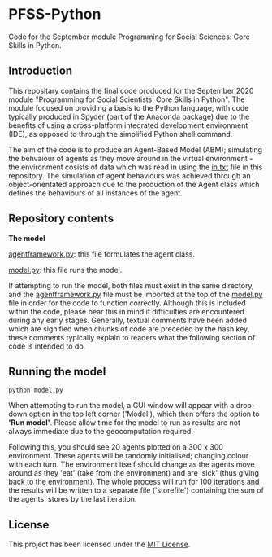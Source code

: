 # PFSS-Python
 Code for the September module Programming for Social Sciences: Core Skills in Python.
 
## Introduction
This repositary contains the final code produced for the September 2020 module "Programming for Social Scientists: Core Skills in Python". The module focused on providing a basis to the Python language, with code typically produced in Spyder (part of the Anaconda package) due to the benefits of using a cross-platform integrated development environment (IDE), as opposed to through the simplified Python shell command.

The aim of the code is to produce an Agent-Based Model (ABM); simulating the behvaiour of agents as they move around in the virtual environment - the environment cosists of data which was read in using the [in.txt](in.txt) file in this repository. The simulation of agent behaviours was achieved through an object-orientated approach due to the production of the Agent class which defines the behaviours of all instances of the agent. 

## Repository contents

**The model**

[agentframework.py](agentframework.py): this file formulates the agent class.

[model.py](model.py): this file runs the model.


If attempting to run the model, both files must exist in the same directory, and the [agentframework.py](agentframework.py) file must be imported at the top of the [model.py](model.py) file in order for the code to function correctly. Although this is included within the code, please bear this in mind if difficulties are encountered during any early stages. Generally, textual comments have been added which are signified when chunks of code are preceded by the hash key, these comments typically explain to readers what the following section of code is intended to do.

## Running the model

```
python model.py
```
When attempting to run the model, a GUI window will appear with a drop-down option in the top left corner ('Model'), which then offers the option to **'Run model'**. Please allow time for the model to run as results are not always immediate due to the geocomputation required.

Following this, you should see 20 agents plotted on a 300 x 300 environment. These agents will be randomly initialised; changing colour with each turn. The environment itself should change as the agents move around as they 'eat' (take from the environment) and are 'sick' (thus giving back to the environment). The whole process will run for 100 iterations and the results will be written to a separate file ('storefile') containing the sum of the agents' stores by the last iteration.

## License

This project has been licensed under the [MIT License](https://github.com/elliemarfleet/PFSS-Python/blob/main/LICENSE).



